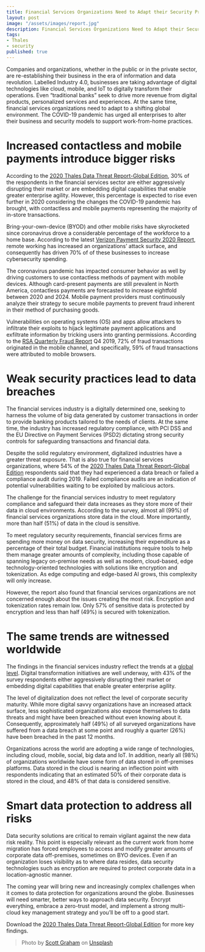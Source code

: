 ```yaml
---
title: Financial Services Organizations Need to Adapt their Security Practices to the Shifting Environment
layout: post
image: "/assets/images/report.jpg"
description: Financial Services Organizations Need to Adapt their Security Practices to the Shifting Environment
tags:
- Thales
- security
published: true
---
```


Companies and organizations, whether in the public or in the private sector, are re-establishing their business in the era of information and data revolution. Labelled Industry 4.0, businesses are taking advantage of digital technologies like cloud, mobile, and IoT to digitally transform their operations. Even “traditional banks” seek to drive more revenue from digital products, personalized services and experiences. At the same time, financial services organizations need to adapt to a shifting global environment. The COVID-19 pandemic has urged all enterprises to alter their business and security models to support work-from-home practices.

# Increased contactless and mobile payments introduce bigger risks

According to the [2020 Thales Data Threat Report-Global Edition](https://cpl.thalesgroup.com/data-threat-report), 30% of the respondents in the financial services sector are either aggressively disrupting their market or are embedding digital capabilities that enable greater enterprise agility. However, this percentage is expected to rise even further in 2020 considering the changes the COVID-19 pandemic has brought, with contactless and mobile payments representing the majority of in-store transactions.

Bring-your-own-device (BYOD) and other mobile risks have skyrocketed since coronavirus drove a considerable percentage of the workforce to a home base. According to the latest [Verizon Payment Security 2020 Report](https://enterprise.verizon.com/en-gb/resources/reports/payment-security-report/), remote working has increased an organizations’ attack surface, and consequently has driven 70% of of these businesses to increase cybersecurity spending.

The coronavirus pandemic has impacted consumer behavior as well by driving customers to use contactless methods of payment with mobile devices. Although card-present payments are still prevalent in North America, contactless payments are forecasted to increase eightfold between 2020 and 2024. Mobile payment providers must continuously analyze their strategy to secure mobile payments to prevent fraud inherent in their method of purchasing goods.

Vulnerabilities on operating systems (OS) and apps allow attackers to infiltrate their exploits to hijack legitimate payment applications and exfiltrate information by tricking users into granting permissions. According to the [RSA Quarterly Fraud Report](https://www.rsa.com/en-us/offers/rsa-fraud-report-q4-2019) Q4 2019, 72% of fraud transactions originated in the mobile channel, and specifically, 59% of fraud transactions were attributed to mobile browsers.

# Weak security practices lead to data breaches

The financial services industry is a digitally determined one, seeking to harness the volume of big data generated by customer transactions in order to provide banking products tailored to the needs of clients. At the same time, the industry has increased regulatory compliance, with PCI DSS and the EU Directive on Payment Services (PSD2) dictating strong security controls for safeguarding transactions and financial data.

Despite the solid regulatory environment, digitalized industries have a greater threat exposure. That is also true for financial services organizations, where 54% of the [2020 Thales Data Threat Report-Global Edition](https://cpl.thalesgroup.com/data-threat-report) respondents said that they had experienced a data breach or failed a compliance audit during 2019. Failed compliance audits are an indication of potential vulnerabilities waiting to be exploited by malicious actors.

The challenge for the financial services industry to meet regulatory compliance and safeguard their data increases as they store more of their data in cloud environments. According to the survey, almost all (99%) of financial services organizations store data in the cloud. More importantly, more than half (51%) of data in the cloud is sensitive.

To meet regulatory security requirements, financial services firms are spending more money on data security, increasing their expenditure as a percentage of their total budget. Financial institutions require tools to help them manage greater amounts of complexity, including those capable of spanning legacy on-premise needs as well as modern, cloud-based, edge technology-oriented technologies with solutions like encryption and tokenization. As edge computing and edge-based AI grows, this complexity will only increase.

However, the report also found that financial services organizations are not concerned enough about the issues creating the most risk. Encryption and tokenization rates remain low. Only 57% of sensitive data is protected by encryption and less than half (49%) is secured with tokenization.

# The same trends are witnessed worldwide

The findings in the financial services industry reflect the trends at a [global level](https://cpl.thalesgroup.com/data-threat-report). Digital transformation initiatives are well underway, with 43% of the survey respondents either aggressively disrupting their market or embedding digital capabilities that enable greater enterprise agility.

The level of digitalization does not reflect the level of corporate security maturity. While more digital savvy organizations have an increased attack surface, less sophisticated organizations also expose themselves to data threats and might have been breached without even knowing about it. Consequently, approximately half (49%) of all surveyed organizations have suffered from a data breach at some point and roughly a quarter (26%) have been breached in the past 12 months.

Organizations across the world are adopting a wide range of technologies, including cloud, mobile, social, big data and IoT. In addition, nearly all (98%) of organizations worldwide have some form of data stored in off-premises platforms. Data stored in the cloud is nearing an inflection point with respondents indicating that an estimated 50% of their corporate data is stored in the cloud, and 48% of that data is considered sensitive.

# Smart data protection to address all risks
Data security solutions are critical to remain vigilant against the new data risk reality. This point is especially relevant as the current work from home migration has forced employees to access and modify greater amounts of corporate data off-premises, sometimes on BYO devices. Even if an organization loses visibility as to where data resides, data security technologies such as encryption are required to protect corporate data in a location-agnostic manner.

The coming year will bring new and increasingly complex challenges when it comes to data protection for organizations around the globe. Businesses will need smarter, better ways to approach data security. Encrypt everything, embrace a zero-trust model, and implement a strong multi-cloud key management strategy and you’ll be off to a good start.

Download the [2020 Thales Data Threat Report-Global Edition](https://cpl.thalesgroup.com/data-threat-report) for more key findings.

> Photo by <a href="https://unsplash.com/@homajob?utm_source=unsplash&utm_medium=referral&utm_content=creditCopyText">Scott Graham</a> on <a href="https://unsplash.com/s/photos/report?utm_source=unsplash&utm_medium=referral&utm_content=creditCopyText">Unsplash</a>
  